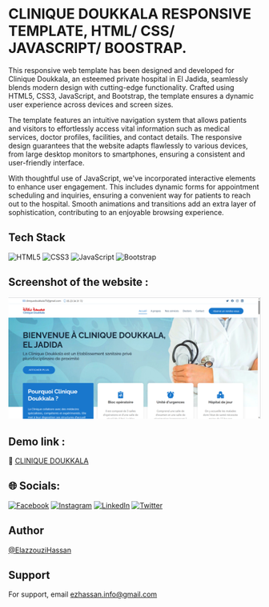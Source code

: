 # CLINIQUE DOUKKALA RESPONSIVE TEMPLATE, HTML/ CSS/ JAVASCRIPT/ BOOSTRAP.

This responsive web template has been designed and developed for Clinique Doukkala, an esteemed private hospital in El Jadida, seamlessly blends modern design with cutting-edge functionality. Crafted using HTML5, CSS3, JavaScript, and Bootstrap, the template ensures a dynamic user experience across devices and screen sizes.

The template features an intuitive navigation system that allows patients and visitors to effortlessly access vital information such as medical services, doctor profiles, facilities, and contact details. The responsive design guarantees that the website adapts flawlessly to various devices, from large desktop monitors to smartphones, ensuring a consistent and user-friendly interface.

With thoughtful use of JavaScript, we've incorporated interactive elements to enhance user engagement. This includes dynamic forms for appointment scheduling and inquiries, ensuring a convenient way for patients to reach out to the hospital. Smooth animations and transitions add an extra layer of sophistication, contributing to an enjoyable browsing experience.

## Tech Stack

![HTML5](https://img.shields.io/badge/html5-%23E34F26.svg?style=for-the-badge&logo=html5&logoColor=white)   ![CSS3](https://img.shields.io/badge/css3-%231572B6.svg?style=for-the-badge&logo=css3&logoColor=white)  ![JavaScript](https://img.shields.io/badge/javascript-%23323330.svg?style=for-the-badge&logo=javascript&logoColor=%23F7DF1E)  ![Bootstrap](https://img.shields.io/badge/bootstrap-%238511FA.svg?style=for-the-badge&logo=bootstrap&logoColor=white)

## Screenshot of the website :

<img src="public/cliniqueDoukkala.png" alt="screenshot">

## Demo link :
🔗 <a href="https://elazzouzihassan.github.io/clinique-web-template/" target="_blank" rel="noopener noreferrer">CLINIQUE DOUKKALA</a>




## 🌐 Socials:
[![Facebook](https://img.shields.io/badge/Facebook-%231877F2.svg?logo=Facebook&logoColor=white)](https://facebook.com/itsmewizardy) 
[![Instagram](https://img.shields.io/badge/Instagram-%23E4405F.svg?logo=Instagram&logoColor=white)](https://instagram.com/therealwizardy) 
[![LinkedIn](https://img.shields.io/badge/LinkedIn-%230077B5.svg?logo=linkedin&logoColor=white)](https://linkedin.com/in/elazzouzihassan) 
[![Twitter](https://img.shields.io/badge/Twitter-%231DA1F2.svg?logo=Twitter&logoColor=white)](https://twitter.com/itsmewizardy) 

## Author

[@ElazzouziHassan](https://github.com/ElazzouziHassan)

## Support

For support, email ezhassan.info@gmail.com 